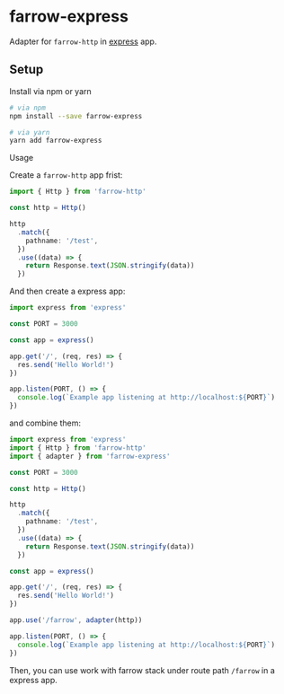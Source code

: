 # farrow-express

Adapter for `farrow-http` in [express](https://github.com/expressjs/express) app.

## Setup

Install via npm or yarn

```sh
# via npm
npm install --save farrow-express

# via yarn
yarn add farrow-express
```

Usage

Create a `farrow-http` app frist:

```ts
import { Http } from 'farrow-http'

const http = Http()

http
  .match({
    pathname: '/test',
  })
  .use((data) => {
    return Response.text(JSON.stringify(data))
  })
```

And then create a express app:

```ts
import express from 'express'

const PORT = 3000

const app = express()

app.get('/', (req, res) => {
  res.send('Hello World!')
})

app.listen(PORT, () => {
  console.log(`Example app listening at http://localhost:${PORT}`)
})
```

and combine them:

```ts
import express from 'express'
import { Http } from 'farrow-http'
import { adapter } from 'farrow-express'

const PORT = 3000

const http = Http()

http
  .match({
    pathname: '/test',
  })
  .use((data) => {
    return Response.text(JSON.stringify(data))
  })

const app = express()

app.get('/', (req, res) => {
  res.send('Hello World!')
})

app.use('/farrow', adapter(http))

app.listen(PORT, () => {
  console.log(`Example app listening at http://localhost:${PORT}`)
})
```

Then, you can use work with farrow stack under route path `/farrow` in a express app.
